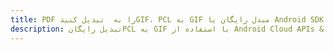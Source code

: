 ---title: PDF را به  تبدیل کنیدGIF، PCL به GIF مبدل رایگان یا Android SDKdescription: تبدیل رایگانPCL به GIF با استفاده از Android Cloud APIs & SDK همچنین اسناد PDF را در Cloud ایجاد، ویرایش و رندر کنید.---